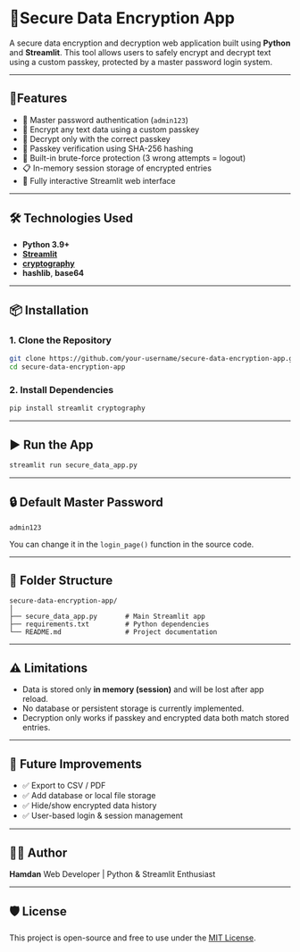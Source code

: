 



# 🔐Secure Data Encryption App

A secure data encryption and decryption web application built using **Python** and **Streamlit**. This tool allows users to safely encrypt and decrypt text using a custom passkey, protected by a master password login system.

---

## 🚀Features

- 🔑 Master password authentication (`admin123`)
- 🧾 Encrypt any text data using a custom passkey
- 🔐 Decrypt only with the correct passkey
- 🔄 Passkey verification using SHA-256 hashing
- 🧠 Built-in brute-force protection (3 wrong attempts = logout)
- 📋 In-memory session storage of encrypted entries
- 📱 Fully interactive Streamlit web interface

---

## 🛠️ Technologies Used

- **Python 3.9+**
- [**Streamlit**](https://streamlit.io/)
- [**cryptography**](https://cryptography.io/)
- **hashlib**, **base64**

---

## 📦 Installation

### 1. Clone the Repository
```bash
git clone https://github.com/your-username/secure-data-encryption-app.git
cd secure-data-encryption-app
````

### 2. Install Dependencies


```bash
pip install streamlit cryptography
```

---

## ▶️ Run the App

```bash
streamlit run secure_data_app.py
```

---

## 🔒 Default Master Password

```
admin123
```

You can change it in the `login_page()` function in the source code.

---



## 📁 Folder Structure

```
secure-data-encryption-app/
│
├── secure_data_app.py       # Main Streamlit app
├── requirements.txt         # Python dependencies
└── README.md                # Project documentation
```

---

## ⚠️ Limitations

* Data is stored only **in memory (session)** and will be lost after app reload.
* No database or persistent storage is currently implemented.
* Decryption only works if passkey and encrypted data both match stored entries.

---

## 📌 Future Improvements

* ✅ Export to CSV / PDF
* ✅ Add database or local file storage
* ✅ Hide/show encrypted data history
* ✅ User-based login & session management

---

## 👨‍💻 Author

**Hamdan**
Web Developer | Python & Streamlit Enthusiast

---

## 🛡️ License

This project is open-source and free to use under the [MIT License](LICENSE).

````

